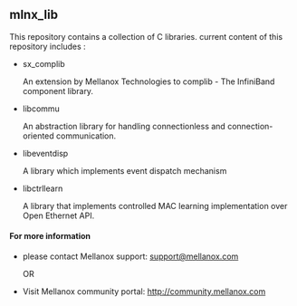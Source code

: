 ## mlnx_lib

This repository contains a collection of C libraries.
current content of this repository includes :

* sx_complib

	An extension by Mellanox Technologies to complib - The InfiniBand component 
	library.

* libcommu

	An abstraction library for handling connectionless and connection-oriented 
	communication.

* libeventdisp

	A library which implements event dispatch mechanism

* libctrllearn

	A library that implements controlled MAC learning implementation over 
	Open Ethernet API.






#### For more information 
* please contact Mellanox support: support@mellanox.com

	OR

* Visit Mellanox community portal: http://community.mellanox.com
